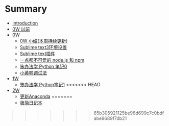 # Summary

* [Introduction](README.md)
* [0W 以前](0w_yi_qian.md)
* [0W](bian_cheng_gong_ju_zhe_817e_md.md)
   * [0W 小结(本周持续更新)](0w_xiao_7ed328_ben_zhou_chi_xu_geng_65b029.md)
   * [Sublime text3环境设置](sublime_text3yun_xing_python_shu_ru_shi_jiao_hu_cheng_xu_wen_ti_jie_jue.md)
   * [Sublime text插件](sublime_textchang_yong_cha_jian_an_zhuang.md)
   * [一点都不可爱的 node.js 和 npm](yi_dian_du_bu_ke_ai_de_node__js_he_npm.md)
   * [笨办法学 Python 笔记0](ben_ban_fa_xue_python_bi_ji.md)
   * [小黄鸭调试法](xiao_huang_ya_diao_shi_fa.md)
* [1W](1w.md)
   * [笨办法学 Python笔记1](ben_ban_fa_xue_python_bi_ji_1w.md)
<<<<<<< HEAD
* [2W](2w.md)
   * [更新Anaconda](update_Anaconda.md)
=======
   * [极简日记本](ji_jian_ri_ji_ben.md)
>>>>>>> 65b305921125be96d699c7c0bdfabe9689f7db21

